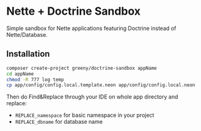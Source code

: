 Nette + Doctrine Sandbox
========================

Simple sandbox for Nette applications featuring Doctrine instead of Nette/Database.

Installation
------------

```sh
composer create-project greeny/doctrine-sandbox appName
cd appName
chmod -R 777 log temp
cp app/config/config.local.template.neon app/config/config.local.neon
```

Then do Find&Replace through your IDE on whole app directory and replace:

- `REPLACE_namespace` for basic namespace in your project
- `REPLACE_dbname` for database name
